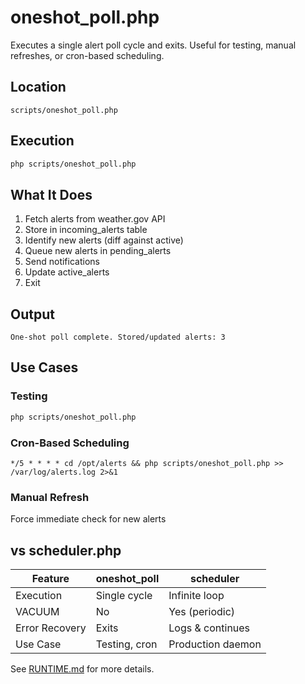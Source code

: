 # oneshot_poll.php

Executes a single alert poll cycle and exits. Useful for testing, manual refreshes, or cron-based scheduling.

## Location
`scripts/oneshot_poll.php`

## Execution
```sh
php scripts/oneshot_poll.php
```

## What It Does
1. Fetch alerts from weather.gov API
2. Store in incoming_alerts table
3. Identify new alerts (diff against active)
4. Queue new alerts in pending_alerts
5. Send notifications
6. Update active_alerts
7. Exit

## Output
```
One-shot poll complete. Stored/updated alerts: 3
```

## Use Cases

### Testing
```sh
php scripts/oneshot_poll.php
```

### Cron-Based Scheduling
```cron
*/5 * * * * cd /opt/alerts && php scripts/oneshot_poll.php >> /var/log/alerts.log 2>&1
```

### Manual Refresh
Force immediate check for new alerts

## vs scheduler.php

| Feature | oneshot_poll | scheduler |
|---------|-------------|-----------|
| Execution | Single cycle | Infinite loop |
| VACUUM | No | Yes (periodic) |
| Error Recovery | Exits | Logs & continues |
| Use Case | Testing, cron | Production daemon |

See [RUNTIME.md](../overview/RUNTIME.md) for more details.
